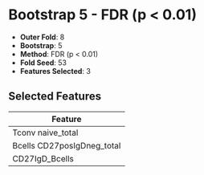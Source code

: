 # Bootstrap 5 - FDR (p < 0.01)

- **Outer Fold**: 8
- **Bootstrap**: 5
- **Method**: FDR (p < 0.01)
- **Fold Seed**: 53
- **Features Selected**: 3

## Selected Features

| Feature |
|---------|
| Tconv naive_total |
| Bcells CD27posIgDneg_total |
| CD27IgD_Bcells |
